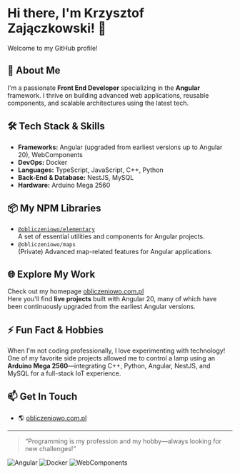# Hi there, I'm Krzysztof Zajączkowski! 👋

Welcome to my GitHub profile!

## 💼 About Me

I'm a passionate **Front End Developer** specializing in the **Angular** framework. I thrive on building advanced web applications, reusable components, and scalable architectures using the latest tech.

## 🛠️ Tech Stack & Skills

- **Frameworks:** Angular (upgraded from earliest versions up to Angular 20), WebComponents
- **DevOps:** Docker
- **Languages:** TypeScript, JavaScript, C++, Python
- **Back-End & Database:** NestJS, MySQL
- **Hardware:** Arduino Mega 2560

## 📦 My NPM Libraries

- [`@obliczeniowo/elementary`](https://www.npmjs.com/package/@obliczeniowo/elementary)  
  A set of essential utilities and components for Angular projects.
- `@obliczeniowo/maps`  
  (Private) Advanced map-related features for Angular applications.

## 🌐 Explore My Work

Check out my homepage [obliczeniowo.com.pl](https://obliczeniowo.com.pl)  
Here you'll find **live projects** built with Angular 20, many of which have been continuously upgraded from the earliest Angular versions.

## ⚡ Fun Fact & Hobbies

When I'm not coding professionally, I love experimenting with technology!  
One of my favorite side projects allowed me to control a lamp using an **Arduino Mega 2560**—integrating C++, Python, Angular, NestJS, and MySQL for a full-stack IoT experience.

## 📫 Get In Touch

- 🌎 [obliczeniowo.com.pl](https://obliczeniowo.com.pl)

---

> “Programming is my profession and my hobby—always looking for new challenges!”

![Angular](https://img.shields.io/badge/Angular-DD0031?style=for-the-badge&logo=angular&logoColor=white)
![Docker](https://img.shields.io/badge/Docker-2496ED?style=for-the-badge&logo=docker&logoColor=white)
![WebComponents](https://img.shields.io/badge/WebComponents-29ABE2?style=for-the-badge&logo=webcomponents.org&logoColor=white)
